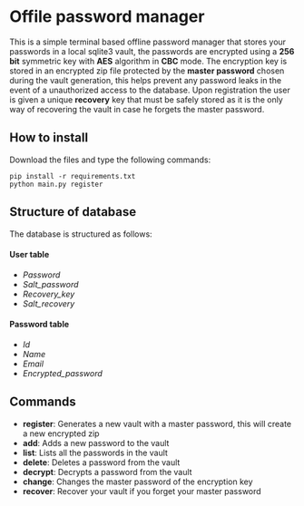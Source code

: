 # Offile password manager

This is a simple terminal based offline password manager that stores your passwords in a local sqlite3 vault, the passwords are encrypted using a **256 bit** symmetric key with **AES** algorithm in **CBC** mode. The encryption key is stored in an encrypted zip file protected by the **master password** chosen during the vault generation, this helps prevent any password leaks in the event of a unauthorized access to the database. Upon registration the user is given a unique **recovery** key that must be safely stored as it is the only way of recovering the vault in case he forgets the master password.

## How to install
Download the files and type the following commands:
```
pip install -r requirements.txt
python main.py register
```


## Structure of database
The database is structured as follows:
#### User table
- *Password*
- *Salt_password*
- *Recovery_key*
- *Salt_recovery*

#### Password table
- *Id*
- *Name*
- *Email*
- *Encrypted_password*

## Commands
- **register**: Generates a new vault with a master password, this will create a new encrypted zip
- **add**: Adds a new password to the vault
- **list**: Lists all the passwords in the vault
- **delete**: Deletes a password from the vault
- **decrypt**: Decrypts a password from the vault
- **change**: Changes the master password of the encryption key
- **recover**: Recover your vault if you forget your master password


